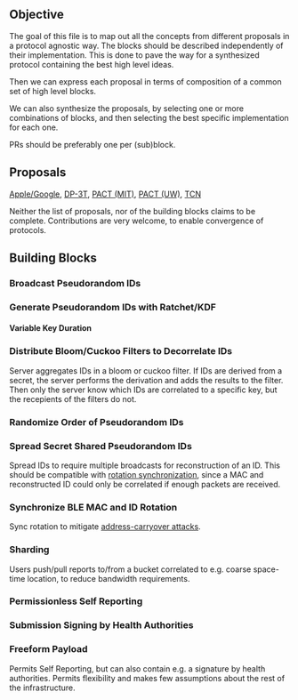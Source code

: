 ## Objective

The goal of this file is to map out all the concepts from different proposals in a protocol agnostic way. The blocks should be described independently of their implementation. This is done to pave the way for a synthesized protocol containing the best high level ideas.

Then we can express each proposal in terms of composition of a common set of high level blocks. 

We can also synthesize the proposals, by selecting one or more combinations of blocks, and then selecting the best specific implementation for each one.

PRs should be preferably one per (sub)block.

## Proposals

[Apple/Google](https://www.apple.com/covid19/contacttracing/), 
[DP-3T](https://github.com/DP-3T),
[PACT (MIT)](https://pact.mit.edu/), 
[PACT (UW)](https://covidsafe.cs.washington.edu/),
[TCN](https://github.com/TCNCoalition/TCN)

Neither the list of proposals, nor of the  building blocks claims to be complete. Contributions are very welcome, to enable convergence of protocols.

## Building Blocks

### Broadcast Pseudorandom IDs

### Generate Pseudorandom IDs with Ratchet/KDF
#### Variable Key Duration

### Distribute Bloom/Cuckoo Filters to Decorrelate IDs
Server aggregates IDs in a bloom or cuckoo filter. If IDs are derived from a secret, the server performs the derivation and adds the results to the filter. Then only the server know which IDs are correlated to a specific key, but the recepients of the filters do not.

### Randomize Order of Pseudorandom IDs

### Spread Secret Shared Pseudorandom IDs
Spread IDs to require multiple broadcasts for reconstruction of an ID. This should be compatible with [rotation synchronization](#synchronize-ble-mac-and-id-rotation), since a MAC and reconstructed ID could only be correlated if enough packets are received.
	
### Synchronize BLE MAC and ID Rotation
Sync rotation to mitigate [address-carryover attacks](https://petsymposium.org/2019/files/papers/issue3/popets-2019-0036.pdf).
	
### Sharding
Users push/pull reports to/from a bucket correlated to e.g. coarse space-time location, to reduce bandwidth requirements.

### Permissionless Self Reporting

### Submission Signing by Health Authorities

### Freeform Payload
Permits Self Reporting, but can also contain e.g. a signature by health authorities. Permits flexibility and makes few assumptions about the rest of the infrastructure.
